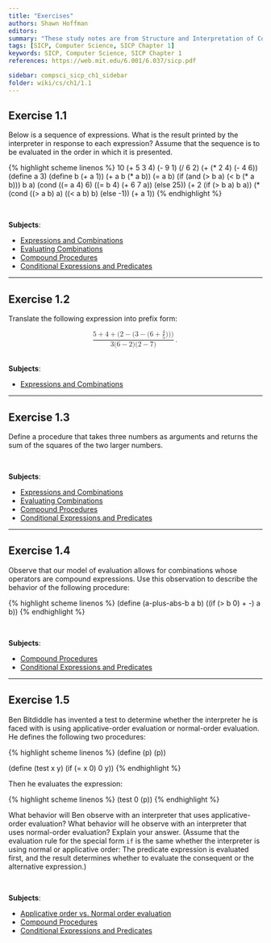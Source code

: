 ```yaml
---
title: "Exercises"
authors: Shawn Hoffman
editors: 
summary: "These study notes are from Structure and Interpretation of Computer Programs - 2nd Edition (MIT Electrical Engineering and Computer Science) by Abelson, H. and Sussman, G."
tags: [SICP, Computer Science, SICP Chapter 1]
keywords: SICP, Computer Science, SICP Chapter 1
references: https://web.mit.edu/6.001/6.037/sicp.pdf

sidebar: compsci_sicp_ch1_sidebar
folder: wiki/cs/ch1/1.1
---
```


## Exercise 1.1

Below is a sequence of expressions. What is the result printed by the interpreter in response to each expression? Assume that the sequence is to be evaluated in the order in which it is presented.

{% highlight scheme linenos %}
10
(+ 5 3 4)
(- 9 1)
(/ 6 2)
(+ (* 2 4) (- 4 6))
(define a 3)
(define b (+ a 1))
(+ a b (* a b))
(= a b)
(if (and (> b a) (< b (* a b)))
    b
    a)
(cond ((= a 4) 6)
      ((= b 4) (+ 6 7 a))
      (else 25))
(+ 2 (if (> b a) b a))
(* (cond ((> a b) a)
         ((< a b) b)
         (else -1))
   (+ a 1))
{% endhighlight %}

<br>

**Subjects**:

- [Expressions and Combinations](/wiki/cs/sicp/ch1/1.1/expressions_and_combinations/)
- [Evaluating Combinations](/wiki/cs/sicp/ch1/1.1/evaluating_combinations/)
- [Compound Procedures](/wiki/cs/sicp/ch1/1.1/compound_procedures/)
- [Conditional Expressions and Predicates](/wiki/cs/sicp/ch1/1.1/conditional_expressions_and_predicates/)

---

## Exercise 1.2

Translate the following expression into prefix form:

<math xmlns="https://www.w3.org/TR/MathML3/" display="block">
  <mrow class="MJX-TeXAtom-ORD">
    <mfrac>
      <mrow>
        <mn>5</mn>
        <mo>+</mo>
        <mn>4</mn>
        <mo>+</mo>
        <mo stretchy="false">(</mo>
        <mn>2</mn>
        <mo>&#x2212;<!-- − --></mo>
        <mo stretchy="false">(</mo>
        <mn>3</mn>
        <mo>&#x2212;<!-- − --></mo>
        <mo stretchy="false">(</mo>
        <mn>6</mn>
        <mo>+</mo>
        <mfrac>
          <mn>4</mn>
          <mn>5</mn>
        </mfrac>
        <mo stretchy="false">)</mo>
        <mo stretchy="false">)</mo>
        <mo stretchy="false">)</mo>
      </mrow>
      <mrow>
        <mn>3</mn>
        <mo stretchy="false">(</mo>
        <mn>6</mn>
        <mo>&#x2212;<!-- − --></mo>
        <mn>2</mn>
        <mo stretchy="false">)</mo>
        <mo stretchy="false">(</mo>
        <mn>2</mn>
        <mo>&#x2212;<!-- − --></mo>
        <mn>7</mn>
        <mo stretchy="false">)</mo>
      </mrow>
    </mfrac>
    <mo>.</mo>
  </mrow>
</math>

<br>

**Subjects**:

- [Expressions and Combinations](/wiki/cs/sicp/ch1/1.1/expressions_and_combinations/)

---

## Exercise 1.3

Define a procedure that takes three numbers as arguments and returns the sum of the squares of the two larger numbers.

<br>

**Subjects**:

- [Expressions and Combinations](/wiki/cs/sicp/ch1/1.1/expressions_and_combinations/)
- [Evaluating Combinations](/wiki/cs/sicp/ch1/1.1/evaluating_combinations/)
- [Compound Procedures](/wiki/cs/sicp/ch1/1.1/compound_procedures/)
- [Conditional Expressions and Predicates](/wiki/cs/sicp/ch1/1.1/conditional_expressions_and_predicates/)

---

## Exercise 1.4

Observe that our model of evaluation allows for combinations whose operators are compound expressions. Use this observation to describe the behavior of the following procedure:

{% highlight scheme linenos %}
(define (a-plus-abs-b a b)
    ((if (> b 0) + -) a b))
{% endhighlight %}

<br>

**Subjects**:

- [Compound Procedures](/wiki/cs/sicp/ch1/1.1/compound_procedures/)
- [Conditional Expressions and Predicates](/wiki/cs/sicp/ch1/1.1/conditional_expressions_and_predicates/)

---

## Exercise 1.5

Ben Bitdiddle has invented a test to determine whether the interpreter he is faced with is  using applicative-order evaluation or normal-order evaluation. He defines the following two procedures:

{% highlight scheme linenos %}
(define (p) (p))

(define (test x y)
(if (= x 0)
    0
    y))
{% endhighlight %}

Then he evaluates the expression:

{% highlight scheme linenos %}
(test 0 (p))
{% endhighlight %}

What behavior will Ben observe with an interpreter that uses applicative-order evaluation? What behavior will he observe with an interpreter that uses normal-order evaluation? Explain your answer. (Assume that the evaluation rule for the special form `if` is the same whether the interpreter is using normal or applicative order: The predicate expression is evaluated first, and the result determines whether to evaluate  the consequent or the alternative expression.)

<br>

**Subjects**:

- [Applicative order vs. Normal order evaluation](/wiki/cs/sicp/ch1/1.1/the_substitution_model/#applicative-order-vs-normal-order)
- [Compound Procedures](/wiki/cs/sicp/ch1/1.1/compound_procedures/)
- [Conditional Expressions and Predicates](/wiki/cs/sicp/ch1/1.1/conditional_expressions_and_predicates/)
